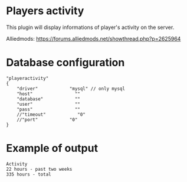 # Players activity
This plugin will display informations of player's activity on the server.

Alliedmods: https://forums.alliedmods.net/showthread.php?p=2625964

# Database configuration
```
"playeractivity" 
{ 
    "driver"            "mysql" // only mysql
    "host"                "" 
    "database"            "" 
    "user"                "" 
    "pass"                "" 
    //"timeout"            "0" 
    //"port"            "0" 
} 
```

# Example of output
```
Activity
22 hours - past two weeks
335 hours - total
```
